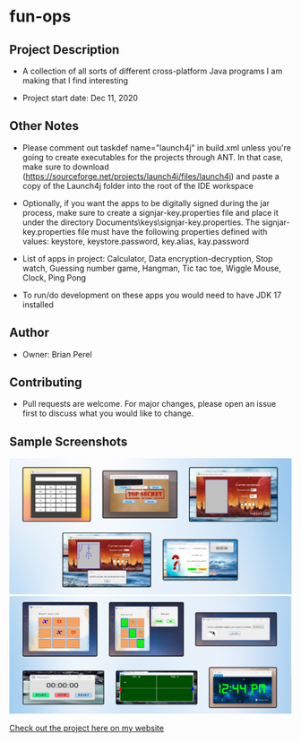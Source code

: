 # fun-ops

## Project Description

* A collection of all sorts of different cross-platform Java programs I am making that I find interesting

* Project start date: Dec 11, 2020

## Other Notes

* Please comment out taskdef name="launch4j" in build.xml unless you're going to create executables
for the projects through ANT. In that case, make sure to download
(https://sourceforge.net/projects/launch4j/files/launch4j) and paste a copy of the Launch4j folder into the root of the IDE workspace

* Optionally, if you want the apps to be digitally signed during the jar process, make sure to create a signjar-key.properties file and place it under the directory Documents\keys\signjar-key.properties. The signjar-key.properties file must have the following properties defined with values: keystore, keystore.password, key.alias, kay.password

* List of apps in project: Calculator, Data encryption-decryption, Stop watch, Guessing number game, Hangman, Tic tac toe, Wiggle Mouse, Clock, Ping Pong

* To run/do development on these apps you would need to have JDK 17 installed

## Author

* Owner: Brian Perel

## Contributing

* Pull requests are welcome. For major changes, please open an issue first to discuss what you would like to change.

## Sample Screenshots

![Example apps-1](res/graphics/repo_demo/demo1.png "Samples of the programs")
![Example apps-2](res/graphics/repo_demo/demo2.png "More samples of the programs")

[Check out the project here on my website](https://brianperel.github.io/side_projects.htm)
